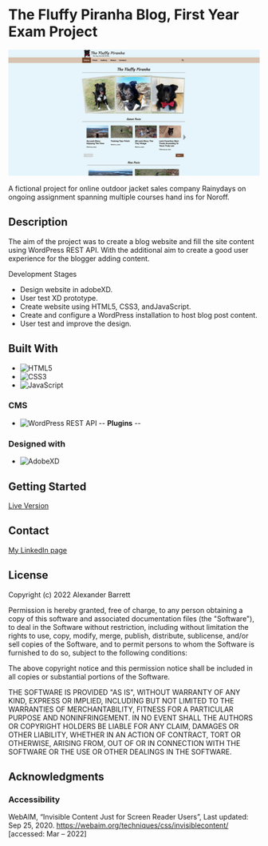 # The Fluffy Piranha Blog, First Year Exam Project

![Homepage Preview](/report_documentation/site_preview.jpg)

A fictional project for online outdoor jacket sales company Rainydays on ongoing assignment spanning multiple courses hand ins for Noroff.

## Description

The aim of the project was to create a blog website and fill the site content using WordPress REST API. With the additional aim to create a good user experience for the blogger adding content.

Development Stages

- Design website in adobeXD.
- User test XD prototype.
- Create website using HTML5, CSS3, andJavaScript.
- Create and configure a WordPress installation to host blog post content.
- User test and improve the design.

## Built With

- ![HTML5](https://img.shields.io/badge/-HTML5-E34F26?logo=html5&logoColor=white&logoWidth=30&style=plastic)
- ![CSS3](https://img.shields.io/badge/-CSS3-1572B6?logo=css3&logoColor=white&logoWidth=30&style=plastic)
- ![JavaScript](https://img.shields.io/badge/-JavaScript-F7DF1E?logo=javascript&logoColor=white&logoWidth=30&style=plastic)

### CMS
- ![WordPress REST API](https://img.shields.io/badge/-WordPress%20REST%20API-21759B?logo=wordpress&logoColor=white&logoWidth=30&style=plastic)
-- **Plugins**
--
### Designed with

- ![AdobeXD](https://img.shields.io/badge/-Adobe%20XD-FF61F6?logo=adobe%20xd&logoColor=white&logoWidth=30&style=plastic)

## Getting Started

[Live Version](https://deft-scone-ef0e91.netlify.app/index.html)

## Contact

[My LinkedIn page](https://www.linkedin.com/in/alexander-barrett-64568a47/)

## License

Copyright (c) 2022 Alexander Barrett

Permission is hereby granted, free of charge, to any person obtaining a copy
of this software and associated documentation files (the "Software"), to deal
in the Software without restriction, including without limitation the rights
to use, copy, modify, merge, publish, distribute, sublicense, and/or sell
copies of the Software, and to permit persons to whom the Software is
furnished to do so, subject to the following conditions:

The above copyright notice and this permission notice shall be included in all
copies or substantial portions of the Software.

THE SOFTWARE IS PROVIDED "AS IS", WITHOUT WARRANTY OF ANY KIND, EXPRESS OR
IMPLIED, INCLUDING BUT NOT LIMITED TO THE WARRANTIES OF MERCHANTABILITY,
FITNESS FOR A PARTICULAR PURPOSE AND NONINFRINGEMENT. IN NO EVENT SHALL THE
AUTHORS OR COPYRIGHT HOLDERS BE LIABLE FOR ANY CLAIM, DAMAGES OR OTHER
LIABILITY, WHETHER IN AN ACTION OF CONTRACT, TORT OR OTHERWISE, ARISING FROM,
OUT OF OR IN CONNECTION WITH THE SOFTWARE OR THE USE OR OTHER DEALINGS IN THE
SOFTWARE.

## Acknowledgments

### Accessibility

WebAIM, “Invisible Content Just for Screen Reader Users”, Last updated: Sep 25, 2020. https://webaim.org/techniques/css/invisiblecontent/ [accessed: Mar – 2022]
